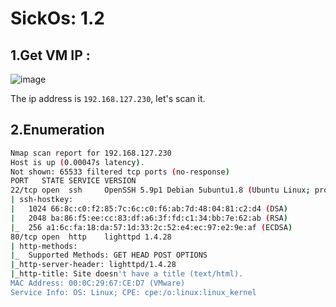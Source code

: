 # SickOs: 1.2

## 1.Get VM IP :

![image](https://github.com/Git-K3rnel/VulnHub/assets/127470407/8e84c627-dcce-4e28-9a2b-7f5309b7fc65)

The ip address is `192.168.127.230`, let's scan it.

## 2.Enumeration

```bash
Nmap scan report for 192.168.127.230
Host is up (0.00047s latency).
Not shown: 65533 filtered tcp ports (no-response)
PORT   STATE SERVICE VERSION
22/tcp open  ssh     OpenSSH 5.9p1 Debian 5ubuntu1.8 (Ubuntu Linux; protocol 2.0)
| ssh-hostkey: 
|   1024 66:8c:c0:f2:85:7c:6c:c0:f6:ab:7d:48:04:81:c2:d4 (DSA)
|   2048 ba:86:f5:ee:cc:83:df:a6:3f:fd:c1:34:bb:7e:62:ab (RSA)
|_  256 a1:6c:fa:18:da:57:1d:33:2c:52:e4:ec:97:e2:9e:af (ECDSA)
80/tcp open  http    lighttpd 1.4.28
| http-methods: 
|_  Supported Methods: GET HEAD POST OPTIONS
|_http-server-header: lighttpd/1.4.28
|_http-title: Site doesn't have a title (text/html).
MAC Address: 00:0C:29:67:CE:D7 (VMware)
Service Info: OS: Linux; CPE: cpe:/o:linux:linux_kernel
```
